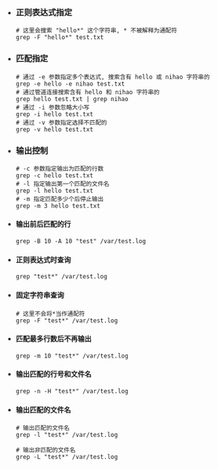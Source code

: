 - ### 正则表达式指定

  ```shell
  # 这里会搜索 "hello*" 这个字符串, * 不被解释为通配符
  grep -F "hello*" test.txt
  ```

  

- ### 匹配指定

  ```shell
  # 通过 -e 参数指定多个表达式, 搜索含有 hello 或 nihao 字符串的
  grep -e hello -e nihao test.txt
  # 通过管道连接搜索含有 hello 和 nihao 字符串的
  grep hello test.txt | grep nihao
  # 通过 -i 参数忽略大小写
  grep -i hello test.txt
  # 通过 -v 参数指定选择不匹配的
  grep -v hello test.txt
  ```

- ### 输出控制

  ```shell
  # -c 参数指定输出为匹配的行数
  grep -c hello test.txt
  # -l 指定输出第一个匹配的文件名
  grep -l hello test.txt
  # -m 指定匹配多少个后停止输出
  grep -m 3 hello test.txt
  ```

- ####  输出前后匹配的行

    ```shell
    grep -B 10 -A 10 "test" /var/test.log
    ```

- #### 正则表达式时查询

    ```shell
    grep "test*" /var/test.log
    ```

- #### 固定字符串查询

    ```shell
    # 这里不会将*当作通配符
    grep -F "test*" /var/test.log
    ```

- #### 匹配最多行数后不再输出

    ```shell
    grep -m 10 "test*" /var/test.log
    ```

- #### 输出匹配的行号和文件名

    ```shell
    grep -n -H "test*" /var/test.log
    ```

- #### 输出匹配的文件名

    ```shell
    # 输出匹配的文件名
    grep -l "test*" /var/test.log
    
    # 输出非匹配的文件名
    grep -L "test*" /var/test.log
    ```

    